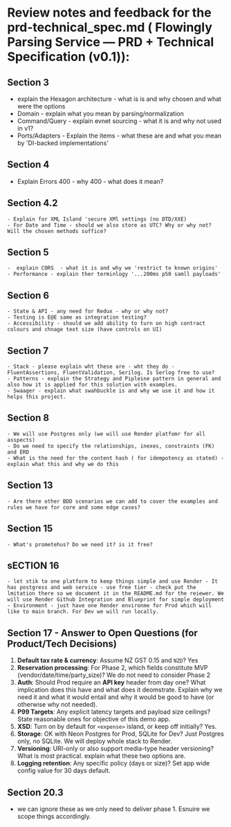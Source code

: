 # Review notes and feedback for the prd-technical_spec.md ( Flowingly Parsing Service — PRD + Technical Specification (v0.1)):

## Section 3
 - explain the Hexagon architecture - what is is and why chosen and what were the options
 - Domain - explain what you mean by parsing/normalization
 - Command/Query - explain evnet sourcing - what it is and why not used in v1?
 - Ports/Adapters - Explain the items - what these are and what you mean by 'DI-backed implementations'

## Section 4
  - Explain Errors 400 - why 400 - what does it mean?
  
## Section 4.2 
	- Explain for XML Island 'secure XMl settings (no DTD/XXE)
	- For Date and Time - should we also store as UTC? Why or why not? Will the chosen methods suffice?
	
## Section 5
	-  explain CORS  - what it is and why we 'restrict to known origins'
	- Performance - explain ther terminlogy '...200ms p50 samll payloads'
	

## Section 6
	- State & API - any need for Redux - why or why not?
	- Testing is E@E same as integration testing?
	- Accessibility - should we add ability to turn on high contract colours and chnage text size (have controls on UI)
	
## Section 7
	- Stack - please explain wht these are - wht they do - FluentAssertions, FluentValidation, Serilog. Is Serlog free to use?
	- Patterns - explain the Strategy and Pipleine pattern in general and also how it is applied for this solution with examples.
	- Swaager - explain what swahbuckle is and why we use it and how it helps this project.
	
## Section 8 
	- We will use Postgres only (we will use Render platfomr for all asspects)
	- Do we need to specify the relationships, inexes, constraints (FK) and ERD
	- What is the need for the content hash ( for idempotency as stated) - explain what this and why we do this

## Section 13
    - Are there other BDD scenarios we can add to cover the examples and rules we have for core and some edge cases?

## Section 15
    - What's prometehus? Do we need it? is it free?

## sECTION 16
    - let stik to one platform to keep things simple and use Render - It has postgress and web service - use free tier - check put the lmitation there so we document it in the README.md for the reiewer. We will use Render Github Integration and Blueprint for simple deployment
    - Environment - just have one Render environme for Prod which will like to main branch. For Dev we will run locally.

## Section 17 - Answer to Open Questions (for Product/Tech Decisions)

1. **Default tax rate & currency**: Assume NZ GST 0.15 and `NZD`? Yes
2. **Reservation processing**: For Phase 2, which fields constitute MVP (vendor/date/time/party_size)? We do not need to consider Phase 2
3. **Auth**: Should Prod require an **API key** header from day one? What implication does this have and what does it deomstrate. Explain why we need it and what it would entail and why it would be good to have (or otherwise why not needed).
4. **P99 Targets**: Any explicit latency targets and payload size ceilings? State reasonable ones for objective of this demo app.
5. **XSD**: Turn on by default for `<expense>` island, or keep off initially? Yes.
6. **Storage**: OK with Neon Postgres for Prod, SQLite for Dev? Just Postgres only, no SQLite. We will deploy whole stack to Render.
7. **Versioning**: URI-only or also support media-type header versioning? What is most practical. explain what these two options are.
8. **Logging retention**: Any specific policy (days or size)? Set app wide config value for 30 days default.

## Section 20.3 
-  we can ignore these as we only need to deliver phase 1. Esnuire we scope things accordingly.






